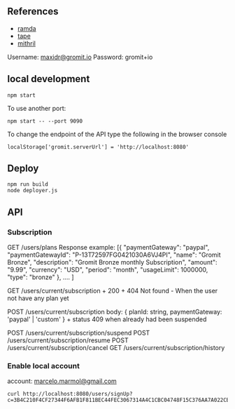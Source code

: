 ## References

+ [ramda](http://ramdajs.com/0.19.1/docs)
+ [tape](https://github.com/substack/tape)
+ [mithril](http://mithril.js.org/mithril.html)


Username: maxidr@gromit.io
Password: gromit+io

## local development

```
npm start
```

To use another port:
```
npm start -- --port 9090
```

To change the endpoint of the API type the following in the browser console
```
localStorage['gromit.serverUrl'] = 'http://localhost:8080'
```


## Deploy

```
npm run build 
node deployer.js
```


## API

### Subscription

GET /users/plans
    Response example: [{
        "paymentGateway": "paypal",
        "paymentGatewayId": "P-13T72597FG0421030A6VJ4PI",
        "name": "Gromit Bronze",
        "description": "Gromit Bronze monthly Subscription",
        "amount": "9.99",
        "currency": "USD",
        "period": "month",
        "usageLimit": 1000000,
        "type": "bronze"
      }, ....
    ]

GET /users/current/subscription
    + 200
    + 404 Not found - When the user not have any plan yet

POST /users/current/subscription
    body: { planId: string, paymentGateway: 'paypal' | 'custom' }
    + status 409 when already had been suspended

POST /users/current/subscription/suspend
POST /users/current/subscription/resume
POST /users/current/subscription/cancel
GET /users/current/subscription/history

### Enable local account

account: marcelo.marmol@gmail.com
```
curl http://localhost:8080/users/signUp?c=3B4C210F4CF27344F6AFB1F811BEC44FEC3067314A4C1CBC04748F15C376AA7A022CB66AAA8E738D7DADBB90D96C06B7E75DB31DC84E6B1F5E032D7E65A46C54&sa=D&sntz=1&usg=AFQjCNFcp9owZnZ0Ve0UxxpOk4iZ3K0YUw
```


